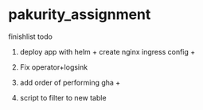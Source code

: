 # pakurity_assignment

finishlist todo

1. deploy app with helm + create nginx ingress config +

2. Fix operator+logsink

3. add order of performing gha +

4.  script to filter to new table

